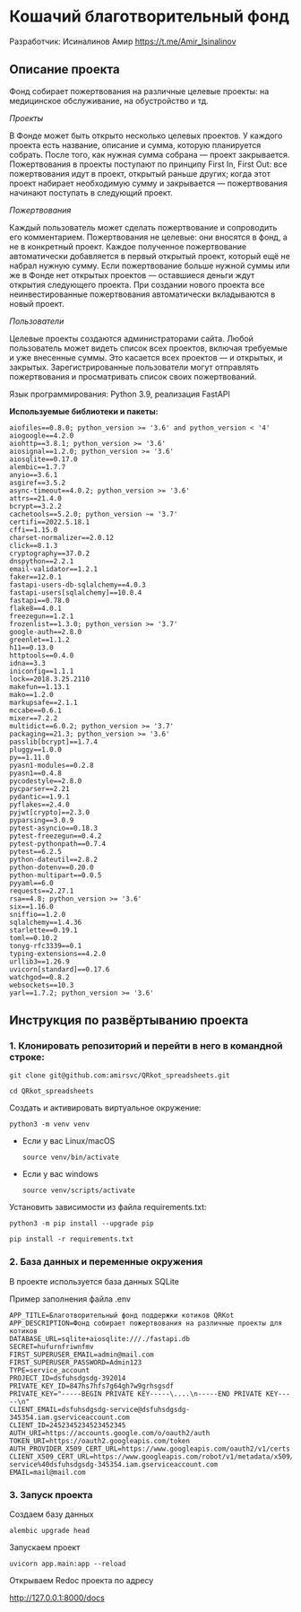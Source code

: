 # Кошачий благотворительный фонд

Разработчик: Исиналинов Амир https://t.me/Amir_Isinalinov

## Описание проекта

Фонд собирает пожертвования на различные целевые проекты: на медицинское обслуживание, на обустройство и тд.

*Проекты*

В Фонде может быть открыто несколько целевых проектов. У каждого проекта есть название, описание и сумма, которую планируется собрать. После того, как нужная сумма собрана — проект закрывается.
Пожертвования в проекты поступают по принципу First In, First Out: все пожертвования идут в проект, открытый раньше других; когда этот проект набирает необходимую сумму и закрывается — пожертвования начинают поступать в следующий проект.

*Пожертвования*

Каждый пользователь может сделать пожертвование и сопроводить его комментарием. Пожертвования не целевые: они вносятся в фонд, а не в конкретный проект. Каждое полученное пожертвование автоматически добавляется в первый открытый проект, который ещё не набрал нужную сумму. Если пожертвование больше нужной суммы или же в Фонде нет открытых проектов — оставшиеся деньги ждут открытия следующего проекта. При создании нового проекта все неинвестированные пожертвования автоматически вкладываются в новый проект.

*Пользователи*

Целевые проекты создаются администраторами сайта. 
Любой пользователь может видеть список всех проектов, включая требуемые и уже внесенные суммы. Это касается всех проектов — и открытых, и закрытых.
Зарегистрированные пользователи могут отправлять пожертвования и просматривать список своих пожертвований.

Язык программирования: Python 3.9, реализация FastAPI

**Используемые библиотеки и пакеты:**

    aiofiles==0.8.0; python_version >= '3.6' and python_version < '4'
    aiogoogle==4.2.0
    aiohttp==3.8.1; python_version >= '3.6'
    aiosignal==1.2.0; python_version >= '3.6'
    aiosqlite==0.17.0
    alembic==1.7.7
    anyio==3.6.1
    asgiref==3.5.2
    async-timeout==4.0.2; python_version >= '3.6'
    attrs==21.4.0
    bcrypt==3.2.2
    cachetools==5.2.0; python_version ~= '3.7'
    certifi==2022.5.18.1
    cffi==1.15.0
    charset-normalizer==2.0.12
    click==8.1.3
    cryptography==37.0.2
    dnspython==2.2.1
    email-validator==1.2.1
    faker==12.0.1
    fastapi-users-db-sqlalchemy==4.0.3
    fastapi-users[sqlalchemy]==10.0.4
    fastapi==0.78.0
    flake8==4.0.1
    freezegun==1.2.1
    frozenlist==1.3.0; python_version >= '3.7'
    google-auth==2.8.0
    greenlet==1.1.2
    h11==0.13.0
    httptools==0.4.0
    idna==3.3
    iniconfig==1.1.1
    lock==2018.3.25.2110
    makefun==1.13.1
    mako==1.2.0
    markupsafe==2.1.1
    mccabe==0.6.1
    mixer==7.2.2
    multidict==6.0.2; python_version >= '3.7'
    packaging==21.3; python_version >= '3.6'
    passlib[bcrypt]==1.7.4
    pluggy==1.0.0
    py==1.11.0
    pyasn1-modules==0.2.8
    pyasn1==0.4.8
    pycodestyle==2.8.0
    pycparser==2.21
    pydantic==1.9.1
    pyflakes==2.4.0
    pyjwt[crypto]==2.3.0
    pyparsing==3.0.9
    pytest-asyncio==0.18.3
    pytest-freezegun==0.4.2
    pytest-pythonpath==0.7.4
    pytest==6.2.5
    python-dateutil==2.8.2
    python-dotenv==0.20.0
    python-multipart==0.0.5
    pyyaml==6.0
    requests==2.27.1
    rsa==4.8; python_version >= '3.6'
    six==1.16.0
    sniffio==1.2.0
    sqlalchemy==1.4.36
    starlette==0.19.1
    toml==0.10.2
    tonyg-rfc3339==0.1
    typing-extensions==4.2.0
    urllib3==1.26.9
    uvicorn[standard]==0.17.6
    watchgod==0.8.2
    websockets==10.3
    yarl==1.7.2; python_version >= '3.6'


## Инструкция по развёртыванию проекта


### 1. Клонировать репозиторий и перейти в него в командной строке:

```
git clone git@github.com:amirsvc/QRkot_spreadsheets.git
```

```
cd QRkot_spreadsheets
```

Cоздать и активировать виртуальное окружение:

```
python3 -m venv venv
```

- Если у вас Linux/macOS

  ```
  source venv/bin/activate
  ```

- Если у вас windows

  ```
  source venv/scripts/activate
  ```

Установить зависимости из файла requirements.txt:

```
python3 -m pip install --upgrade pip
```

```
pip install -r requirements.txt
```

### 2. База данных и переменные окружения

В проекте используется база данных SQLite

Пример заполнения файла .env

```
APP_TITLE=Благотворительный фонд поддержки котиков QRKot
APP_DESCRIPTION=Фонд собирает пожертвования на различные проекты для котиков
DATABASE_URL=sqlite+aiosqlite:///./fastapi.db
SECRET=hufurnfriwnfmv
FIRST_SUPERUSER_EMAIL=admin@mail.com
FIRST_SUPERUSER_PASSWORD=Admin123
TYPE=service_account
PROJECT_ID=dsfuhsdgsdg-392014
PRIVATE_KEY_ID=847hs7hfs7g64gh7w9grhsgsdf
PRIVATE_KEY="-----BEGIN PRIVATE KEY-----\....\n-----END PRIVATE KEY-----\n"
CLIENT_EMAIL=dsfuhsdgsdg-service@dsfuhsdgsdg-345354.iam.gserviceaccount.com
CLIENT_ID=2452345234523452345
AUTH_URI=https://accounts.google.com/o/oauth2/auth
TOKEN_URI=https://oauth2.googleapis.com/token
AUTH_PROVIDER_X509_CERT_URL=https://www.googleapis.com/oauth2/v1/certs
CLIENT_X509_CERT_URL=https://www.googleapis.com/robot/v1/metadata/x509/dsfuhsdgsdg-service%40dsfuhsdgsdg-345354.iam.gserviceaccount.com
EMAIL=mail@mail.com
```

### 3. Запуск проекта

Создаем базу данных

```
alembic upgrade head
```

Запускаем проект

```
uvicorn app.main:app --reload
```

Открываем Redoc проекта по адресу

http://127.0.0.1:8000/docs
